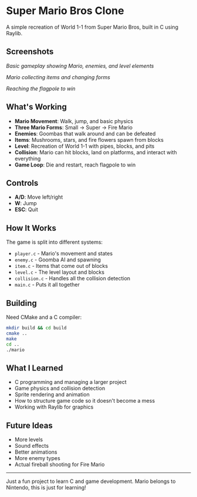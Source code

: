# Super Mario Bros Clone

A simple recreation of World 1-1 from Super Mario Bros, built in C using Raylib.

## Screenshots

*Basic gameplay showing Mario, enemies, and level elements*

*Mario collecting items and changing forms*

*Reaching the flagpole to win*

## What's Working

- **Mario Movement**: Walk, jump, and basic physics
- **Three Mario Forms**: Small → Super → Fire Mario
- **Enemies**: Goombas that walk around and can be defeated
- **Items**: Mushrooms, stars, and fire flowers spawn from blocks
- **Level**: Recreation of World 1-1 with pipes, blocks, and pits
- **Collision**: Mario can hit blocks, land on platforms, and interact with everything
- **Game Loop**: Die and restart, reach flagpole to win

## Controls

- **A/D**: Move left/right
- **W**: Jump
- **ESC**: Quit

## How It Works

The game is split into different systems:
- `player.c` - Mario's movement and states
- `enemy.c` - Goomba AI and spawning
- `item.c` - Items that come out of blocks
- `level.c` - The level layout and blocks
- `collision.c` - Handles all the collision detection
- `main.c` - Puts it all together

## Building

Need CMake and a C compiler:

```bash
mkdir build && cd build
cmake ..
make
cd ..
./mario
```

## What I Learned

- C programming and managing a larger project
- Game physics and collision detection
- Sprite rendering and animation
- How to structure game code so it doesn't become a mess
- Working with Raylib for graphics

## Future Ideas

- More levels
- Sound effects
- Better animations
- More enemy types
- Actual fireball shooting for Fire Mario

---

Just a fun project to learn C and game development. Mario belongs to Nintendo, this is just for learning!